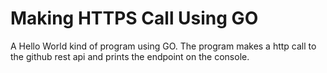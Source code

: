 # Making HTTPS Call Using GO
A Hello World kind of program using GO. The program makes a http call to the github rest api and prints the endpoint on the console.
